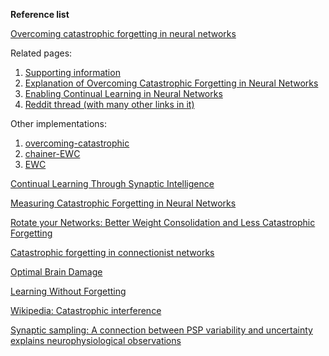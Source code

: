 
**Reference list**

[Overcoming catastrophic forgetting in neural networks](https://arxiv.org/abs/1612.00796)

Related pages:
1. [Supporting information](http://www.pnas.org/content/suppl/2017/03/14/1611835114.DCSupplemental/pnas.201611835SI.pdf)
2. [Explanation of Overcoming Catastrophic Forgetting in Neural Networks](https://rylanschaeffer.github.io/content/research/overcoming_catastrophic_forgetting/main.html)
3. [Enabling Continual Learning in Neural Networks](https://deepmind.com/blog/enabling-continual-learning-in-neural-networks/)
4. [Reddit thread (with many other links in it)](https://www.reddit.com/r/MachineLearning/comments/60covg/d_explanation_of_deepminds_overcoming/)

Other implementations:
1. [overcoming-catastrophic](https://github.com/ariseff/overcoming-catastrophic)
2. [chainer-EWC](https://github.com/okdshin/chainer-EWC)
3. [EWC](https://github.com/stokesj/EWC)

[Continual Learning Through Synaptic Intelligence](https://arxiv.org/abs/1703.04200)

[Measuring Catastrophic Forgetting in Neural Networks](https://arxiv.org/abs/1708.02072)

[Rotate your Networks: Better Weight Consolidation and Less Catastrophic Forgetting](https://arxiv.org/abs/1802.02950)

[Catastrophic forgetting in connectionist networks](http://citeseerx.ist.psu.edu/viewdoc/download?doi=10.1.1.469.8422&rep=rep1&type=pdf)

[Optimal Brain Damage](http://yann.lecun.com/exdb/publis/pdf/lecun-90b.pdf)

[Learning Without Forgetting](https://arxiv.org/abs/1606.09282)

[Wikipedia: Catastrophic interference](https://en.wikipedia.org/wiki/Catastrophic_interference)

[ Synaptic sampling: A connection between PSP variability and uncertainty explains neurophysiological observations](https://arxiv.org/abs/1505.04544)
